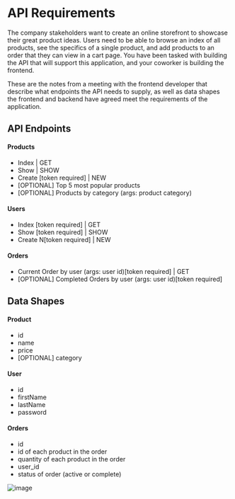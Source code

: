# API Requirements
The company stakeholders want to create an online storefront to showcase their great product ideas. Users need to be able to browse an index of all products, see the specifics of a single product, and add products to an order that they can view in a cart page. You have been tasked with building the API that will support this application, and your coworker is building the frontend.

These are the notes from a meeting with the frontend developer that describe what endpoints the API needs to supply, as well as data shapes the frontend and backend have agreed meet the requirements of the application. 

## API Endpoints
#### Products
- Index | GET 
- Show | SHOW
- Create [token required] | NEW
- [OPTIONAL] Top 5 most popular products 
- [OPTIONAL] Products by category (args: product category)

#### Users
- Index [token required] | GET
- Show [token required] | SHOW
- Create N[token required] | NEW

#### Orders
- Current Order by user (args: user id)[token required] | GET
- [OPTIONAL] Completed Orders by user (args: user id)[token required]

## Data Shapes
#### Product
-  id
- name
- price
- [OPTIONAL] category

#### User
- id
- firstName
- lastName
- password

#### Orders
- id
- id of each product in the order
- quantity of each product in the order
- user_id
- status of order (active or complete)


![image](https://user-images.githubusercontent.com/940055/166163985-a57b2930-d756-4e9e-b474-b4c8c201b18d.png)
